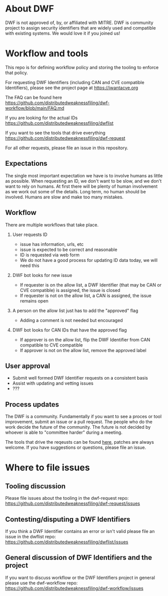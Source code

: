 # About DWF

DWF is not approved of, by, or affiliated with MITRE. DWF is community project to assign security identifiers that are widely used and compatible with existing systems. We would love it if you joined us!


# Workflow and tools

This repo is for defining workflow policy and storing the tooling to enforce
that policy.

For requesting DWF Identifiers (including CAN and CVE compatible Identifiers), please see the project page at
https://iwantacve.org

The FAQ can be found here
https://github.com/distributedweaknessfiling/dwf-workflow/blob/main/FAQ.md

If you are looking for the actual IDs
https://github.com/distributedweaknessfiling/dwflist

If you want to see the tools that drive everything
https://github.com/distributedweaknessfiling/dwf-request

For all other requests, please file an issue in this repository.

## Expectations
The single most important expectation we have is to involve humans as little as possible. When requesting an ID, we don't want to be slow, and we don't want to rely on humans. At first there will be plenty of human involvement as we work out some of the details. Long term, no human should be involved. Humans are slow and make too many mistakes.

## Workflow
There are multiple workflows that take place.

1) User requests ID
    - issue has information, urls, etc
    - issue is expected to be correct and reasonable
    - ID is requested via web form
    - We do not have a good process for updating ID data today, we will need this
1) DWF bot looks for new issue
    - If requester is on the allow list, a DWF Identifier (that may be CAN or CVE compatible) is assigned, the issue is closed
    - If requester is not on the allow list, a CAN is assigned, the issue remains open

1) A person on the allow list just has to add the "approved" flag
    - Adding a comment is not needed but encouraged
3) DWF bot looks for CAN IDs that have the approved flag
    - If approver is on the allow list, flip the DWF Identifier from CAN compatible to CVE compatible
    - If approver is not on the allow list, remove the approved label

## User approval

- Submit well formed DWF Identifier requests on a consistent basis
- Assist with updating and vetting issues
- ???

## Process updates

The DWF is a community. Fundamentally if you want to see a proces or tool
improvement, submit an issue or a pull request. The people who do the work
decide the future of the community. The future is not decided by whoever is
able to "committee harder" during a meeting.

The tools that drive the reqeusts can be found [here](https://github.com/distributedweaknessfiling/dwf-request), patches are always welcome. If you have suggestions or questions, please file an issue.

# Where to file issues

## Tooling discussion
Please file issues about the tooling in the dwf-request repo: https://github.com/distributedweaknessfiling/dwf-request/issues

## Contesting/disputing a DWF Identifiers

If you think a DWF Identifier contains an error or isn't valid please file an issue in the dwflist repo: https://github.com/distributedweaknessfiling/dwflist/issues

## General discussion of DWF Identifiers and the project

If you want to discuss workflow or the DWF Identifiers project in general please use the dwf-workflow repo: https://github.com/distributedweaknessfiling/dwf-workflow/issues
